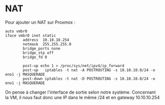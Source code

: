 # NAT 
 
Pour ajouter un NAT sur Proxmox : 
 
``` linenums:1 
auto vmbr0 
iface vmbr0 inet static 
        address  10.10.10.254 
        netmask  255.255.255.0 
        bridge_ports none 
        bridge_stp off 
        bridge_fd 0 
 
        post-up echo 1 > /proc/sys/net/ipv4/ip_forward 
        post-up   iptables -t nat -A POSTROUTING -s 10.10.10.0/24 -o eno1 -j MASQUERADE 
        post-down iptables -t nat -D POSTROUTING -s 10.10.10.0/24 -o eno1 -j MASQUERADE 
``` 
 
On pense à changer l'interface de sortie selon notre système. 
Concernant la VM, il nous faut donc une IP dans le même /24 et en 
gateway 10.10.10.254 
